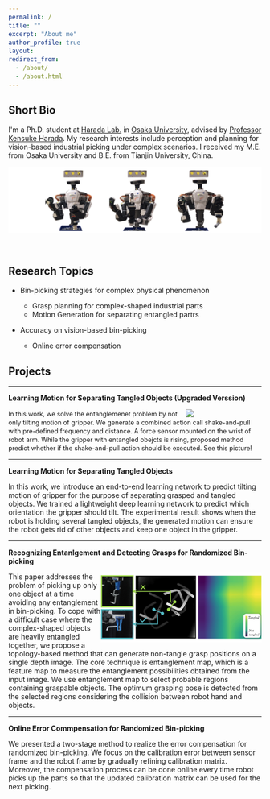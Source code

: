 ```yaml
---
permalink: /
title: ""
excerpt: "About me"
author_profile: true
layout: 
redirect_from: 
  - /about/
  - /about.html
---    
```

## Short Bio

<span style="width=70%">I'm a Ph.D. student at [Harada Lab.](https://www.roboticmanipulation.org/) in [Osaka University](https://www.osaka-u.ac.jp/en), advised by [Professor Kensuke Harada](http://www.hlab.sys.es.osaka-u.ac.jp/people/harada/). My research interests include perception and planning for vision-based industrial picking under complex scenarios. I received my M.E. from Osaka University and B.E. from Tianjin University, China. </span>


![avatar-w70](/images/frontpage.png)

<br>

## Research Topics

- Bin-picking strategies for complex physical phenomenon
  - Grasp planning for complex-shaped industrial parts
  - Motion Generation for separating entangled partrs

- Accuracy on vision-based bin-picking
  - Online error compensation



## Projects

-----------------

**Learning Motion for Separating Tangled Objects (Upgraded Verssion)**

<span style="font-size:90%;text-align:justify">In this work, <img align="right" width="30%" src="/images/shaking.gif">we solve the entanglemenet problem by not only tilting motion of gripper. We generate a combined action call shake-and-pull with pre-defined frequency and distance. A force sensor mounted on the wrist of robot arm. While the gripper with entangled obejcts is rising, proposed method predict whether if the shake-and-pull action should be executed. See this picture! </span> 

-----------------


**Learning Motion for Separating Tangled Objects**

In this work, we introduce an end-to-end learning network to predict tilting motion of gripper for the purpose of separating grasped and tangled objects. We trained a lightweight deep learning network to predict which orientation the gripper should tilt. The experimental result shows when the robot is holding several tangled objects, the generated motion can ensure the robot gets rid of other objects and keep one object in the gripper. 

-----------------

**Recognizing Entanlgement and Detecting Grasps for Randomized Bin-picking**

<img align="right" width="320" src="/images/emap.jpg">
This paper addresses the problem of picking up only one object at a time avoiding any entanglement in bin-picking. To cope with a difficult case where the complex-shaped objects are heavily entangled together, we propose a topology-based method that can generate non-tangle grasp positions on a single depth image. The core technique is entanglement map, which is a feature map to measure the entanglement possibilities obtained from the input image. We use entanglement map to select probable regions containing graspable objects. The optimum grasping pose is detected from the selected regions considering the collision between robot hand and objects. 

-----------------

**Online Error Commpensation for Randomized Bin-picking**

We presented a two-stage method to realize the error compensation for randomized bin-picking. We focus on the calibration error between sensor frame and the robot frame by gradually refining calibration matrix. Moreover, the compensation process can be done online every time robot picks up the parts so that the updated calibration matrix can be used for the next picking.

